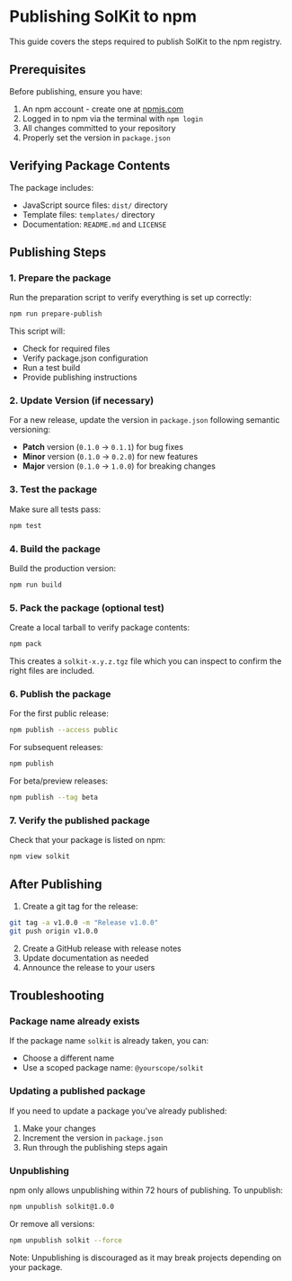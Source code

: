 # Publishing SolKit to npm

This guide covers the steps required to publish SolKit to the npm registry.

## Prerequisites

Before publishing, ensure you have:

1. An npm account - create one at [npmjs.com](https://www.npmjs.com/signup)
2. Logged in to npm via the terminal with `npm login`
3. All changes committed to your repository
4. Properly set the version in `package.json`

## Verifying Package Contents

The package includes:

- JavaScript source files: `dist/` directory
- Template files: `templates/` directory
- Documentation: `README.md` and `LICENSE`

## Publishing Steps

### 1. Prepare the package

Run the preparation script to verify everything is set up correctly:

```bash
npm run prepare-publish
```

This script will:
- Check for required files
- Verify package.json configuration
- Run a test build
- Provide publishing instructions

### 2. Update Version (if necessary)

For a new release, update the version in `package.json` following semantic versioning:
- **Patch** version (`0.1.0` → `0.1.1`) for bug fixes
- **Minor** version (`0.1.0` → `0.2.0`) for new features
- **Major** version (`0.1.0` → `1.0.0`) for breaking changes

### 3. Test the package

Make sure all tests pass:

```bash
npm test
```

### 4. Build the package

Build the production version:

```bash
npm run build
```

### 5. Pack the package (optional test)

Create a local tarball to verify package contents:

```bash
npm pack
```

This creates a `solkit-x.y.z.tgz` file which you can inspect to confirm the right files are included.

### 6. Publish the package

For the first public release:

```bash
npm publish --access public
```

For subsequent releases:

```bash
npm publish
```

For beta/preview releases:

```bash
npm publish --tag beta
```

### 7. Verify the published package

Check that your package is listed on npm:

```bash
npm view solkit
```

## After Publishing

1. Create a git tag for the release:

```bash
git tag -a v1.0.0 -m "Release v1.0.0"
git push origin v1.0.0
```

2. Create a GitHub release with release notes
3. Update documentation as needed
4. Announce the release to your users

## Troubleshooting

### Package name already exists

If the package name `solkit` is already taken, you can:
- Choose a different name
- Use a scoped package name: `@yourscope/solkit`

### Updating a published package

If you need to update a package you've already published:
1. Make your changes
2. Increment the version in `package.json`
3. Run through the publishing steps again

### Unpublishing

npm only allows unpublishing within 72 hours of publishing. To unpublish:

```bash
npm unpublish solkit@1.0.0
```

Or remove all versions:

```bash
npm unpublish solkit --force
```

Note: Unpublishing is discouraged as it may break projects depending on your package. 